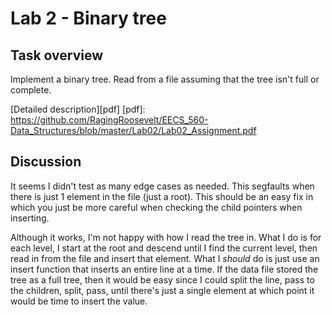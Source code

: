 # Lab 2 - Binary tree

## Task overview

Implement a binary tree.  Read from a file assuming that the tree isn't full or complete.

[Detailed description][pdf]
[pdf]: https://github.com/RagingRoosevelt/EECS_560-Data_Structures/blob/master/Lab02/Lab02_Assignment.pdf

## Discussion

It seems I didn't test as many edge cases as needed.  This segfaults when there is just 1 element 
in the file (just a root).  This should be an easy fix in which you just be more careful when 
checking the child pointers when inserting.

Although it works, I'm not happy with how I read the tree in.  What I do is for each level, I start 
at the root and descend until I find the current level, then read in from the file and insert that 
element.  What I *should* do is just use an insert function that inserts an entire line at a time.
If the data file stored the tree as a full tree, then it would be easy since I could split the line,
pass to the children, split, pass, until there's just a single element at which point it would be 
time to insert the value.


